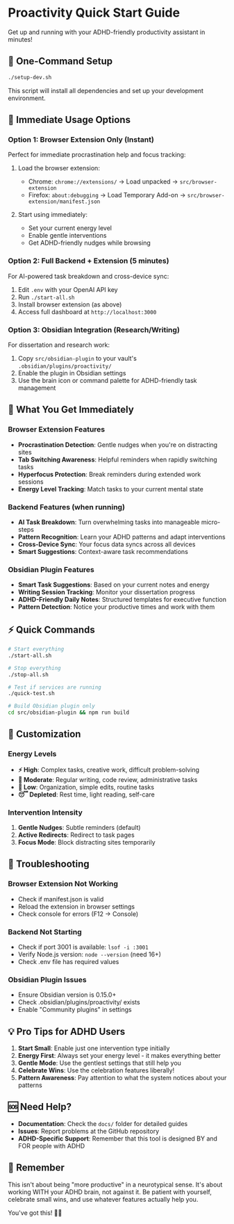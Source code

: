 # Proactivity Quick Start Guide

Get up and running with your ADHD-friendly productivity assistant in minutes!

## 🚀 One-Command Setup

```bash
./setup-dev.sh
```

This script will install all dependencies and set up your development environment.

## 🎯 Immediate Usage Options

### Option 1: Browser Extension Only (Instant)
Perfect for immediate procrastination help and focus tracking:

1. Load the browser extension:
   - Chrome: `chrome://extensions/` → Load unpacked → `src/browser-extension`
   - Firefox: `about:debugging` → Load Temporary Add-on → `src/browser-extension/manifest.json`

2. Start using immediately:
   - Set your current energy level
   - Enable gentle interventions
   - Get ADHD-friendly nudges while browsing

### Option 2: Full Backend + Extension (5 minutes)
For AI-powered task breakdown and cross-device sync:

1. Edit `.env` with your OpenAI API key
2. Run `./start-all.sh`
3. Install browser extension (as above)
4. Access full dashboard at `http://localhost:3000`

### Option 3: Obsidian Integration (Research/Writing)
For dissertation and research work:

1. Copy `src/obsidian-plugin` to your vault's `.obsidian/plugins/proactivity/`
2. Enable the plugin in Obsidian settings
3. Use the brain icon or command palette for ADHD-friendly task management

## 🧠 What You Get Immediately

### Browser Extension Features
- **Procrastination Detection**: Gentle nudges when you're on distracting sites
- **Tab Switching Awareness**: Helpful reminders when rapidly switching tasks
- **Hyperfocus Protection**: Break reminders during extended work sessions
- **Energy Level Tracking**: Match tasks to your current mental state

### Backend Features (when running)
- **AI Task Breakdown**: Turn overwhelming tasks into manageable micro-steps
- **Pattern Recognition**: Learn your ADHD patterns and adapt interventions
- **Cross-Device Sync**: Your focus data syncs across all devices
- **Smart Suggestions**: Context-aware task recommendations

### Obsidian Plugin Features
- **Smart Task Suggestions**: Based on your current notes and energy
- **Writing Session Tracking**: Monitor your dissertation progress
- **ADHD-Friendly Daily Notes**: Structured templates for executive function
- **Pattern Detection**: Notice your productive times and work with them

## ⚡ Quick Commands

```bash
# Start everything
./start-all.sh

# Stop everything
./stop-all.sh

# Test if services are running
./quick-test.sh

# Build Obsidian plugin only
cd src/obsidian-plugin && npm run build
```

## 🎨 Customization

### Energy Levels
- **⚡ High**: Complex tasks, creative work, difficult problem-solving
- **🔋 Moderate**: Regular writing, code review, administrative tasks
- **🪫 Low**: Organization, simple edits, routine tasks
- **😴 Depleted**: Rest time, light reading, self-care

### Intervention Intensity
1. **Gentle Nudges**: Subtle reminders (default)
2. **Active Redirects**: Redirect to task pages
3. **Focus Mode**: Block distracting sites temporarily

## 🚨 Troubleshooting

### Browser Extension Not Working
- Check if manifest.json is valid
- Reload the extension in browser settings
- Check console for errors (F12 → Console)

### Backend Not Starting
- Check if port 3001 is available: `lsof -i :3001`
- Verify Node.js version: `node --version` (need 16+)
- Check .env file has required values

### Obsidian Plugin Issues
- Ensure Obsidian version is 0.15.0+
- Check .obsidian/plugins/proactivity/ exists
- Enable "Community plugins" in settings

## 💡 Pro Tips for ADHD Users

1. **Start Small**: Enable just one intervention type initially
2. **Energy First**: Always set your energy level - it makes everything better
3. **Gentle Mode**: Use the gentlest settings that still help you
4. **Celebrate Wins**: Use the celebration features liberally!
5. **Pattern Awareness**: Pay attention to what the system notices about your patterns

## 🆘 Need Help?

- **Documentation**: Check the `docs/` folder for detailed guides
- **Issues**: Report problems at the GitHub repository
- **ADHD-Specific Support**: Remember that this tool is designed BY and FOR people with ADHD

## 🌟 Remember

This isn't about being "more productive" in a neurotypical sense. It's about working WITH your ADHD brain, not against it. Be patient with yourself, celebrate small wins, and use whatever features actually help you.

You've got this! 🧠💪
